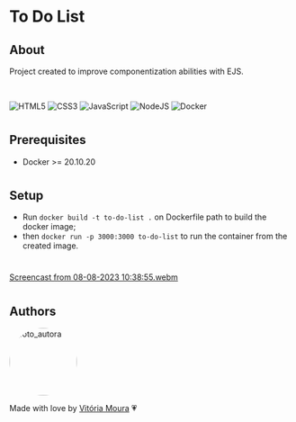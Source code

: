 # To Do List

## About

Project created to improve componentization abilities with EJS.

<br/>

![HTML5](https://img.shields.io/badge/html5-%23E34F26.svg?style=for-the-badge&logo=html5&logoColor=white)
![CSS3](https://img.shields.io/badge/css3-%231572B6.svg?style=for-the-badge&logo=css3&logoColor=white)
![JavaScript](https://img.shields.io/badge/javascript-%23323330.svg?style=for-the-badge&logo=javascript&logoColor=%23F7DF1E)
![NodeJS](https://img.shields.io/badge/node.js-6DA55F?style=for-the-badge&logo=node.js&logoColor=white)
![Docker](https://img.shields.io/badge/docker-%230db7ed.svg?style=for-the-badge&logo=docker&logoColor=white)

#

## Prerequisites

- Docker >= 20.10.20
#

## Setup

- Run `docker build -t to-do-list .` on Dockerfile path to build the docker image;
- then `docker run -p 3000:3000 to-do-list` to run the container from the created image.

#

[Screencast from 08-08-2023 10:38:55.webm](https://github.com/vitoriasaturnino/poc-ejs/assets/68754092/d9d94526-2e93-47f2-93a7-2916d4e1eb65)

#

## Authors

<a href="https://www.linkedin.com/in/vit%C3%B3ria-cristina-saturnino-de-moura-6393391b0/">
 <img width=120px heith=120px style="border-radius: 50%" src="https://avatars.githubusercontent.com/u/68754092?s=400&u=5d24ca1078fe4285c371f225380cefdc5367be37&v=4" alt="foto_autora"/></a>

Made with love by <a href="https://www.linkedin.com/in/vit%C3%B3ria-cristina-saturnino-de-moura-6393391b0/" title="Linkedin">Vitória Moura</a> 💗

